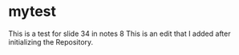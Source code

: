 # mytest
This is a test for slide 34 in notes 8
This is an edit that I added after initializing the Repository. 

